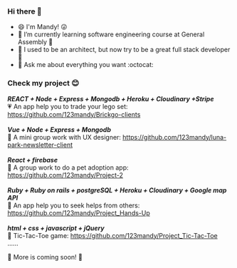 ### Hi there 👋

- 😄 I'm Mandy! :stuck_out_tongue_winking_eye:  </br>
- 🌱 I’m currently learning software engineering course at General Assembly :school_satchel: </br>
- 🤔 I used to be an architect, but now try to be a great full stack developer :clap: </br>
- 💬 Ask me about everything you want :octocat: </br>

### Check my project 😊 </br>
***REACT + Node + Express + Mongodb + Heroku + Cloudinary +Stripe*** </br>
💗 An app help you to trade your lego set: https://github.com/123mandy/Brickgo-clients </br>
</br>
***Vue + Node + Express + Mongodb*** </br>
💙 A mini group work with UX designer: https://github.com/123mandy/luna-park-newsletter-client </br>
</br>
***React + firebase*** </br>
💚 A group work to do a pet adoption app: https://github.com/123mandy/Project-2 </br>
</br>
***Ruby + Ruby on rails + postgreSQL + Heroku + Cloudinary + Google map API*** </br>
💛 An app help you to seek helps from others: https://github.com/123mandy/Project_Hands-Up </br>
</br>
***html + css + javascript + jQuery***</br>
💜 Tic-Tac-Toe game: https://github.com/123mandy/Project_Tic-Tac-Toe </br>
...... </br>

💭 More is coming soon! 💭




